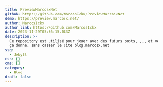 ```yaml
---
title: PreviewMarcosxNet
github: https://github.com/MarcosIckx/PreviewMarcosxNet
demo: https://preview.marcosx.net/
author: MarcosIckx
author_link: https://github.com/MarcosIckx
date: 2023-11-29T05:36:15.083Z
description: >-
  Ce repository est utilisé pour jouer avec des futurs posts, ,,, et voir ce que
  ça donne, sans casser le site blog.marcosx.net
ssg:
  - Jekyll
css: []
cms: []
category:
  - Blog
draft: false
---
```

